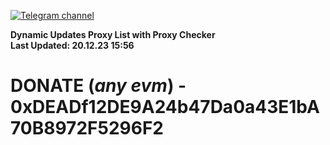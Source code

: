 [![Telegram channel](https://img.shields.io/endpoint?url=https://runkit.io/damiankrawczyk/telegram-badge/branches/master?url=https://t.me/n4z4v0d)](https://t.me/n4z4v0d) 

**Dynamic Updates Proxy List with Proxy Checker**  
**Last Updated: 20.12.23 15:56**

# DONATE (_any evm_) - 0xDEADf12DE9A24b47Da0a43E1bA70B8972F5296F2
